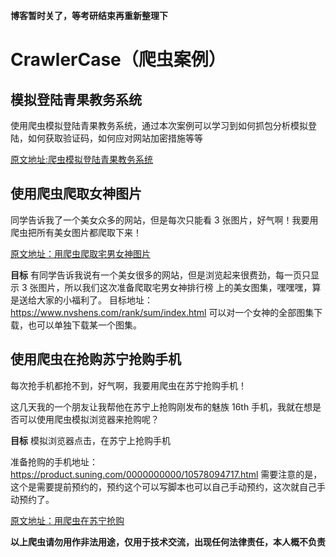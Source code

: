**博客暂时关了，等考研结束再重新整理下**

# CrawlerCase（爬虫案例）

##  模拟登陆青果教务系统

使用爬虫模拟登陆青果教务系统，通过本次案例可以学习到如何抓包分析模拟登陆，如何获取验证码，如何应对网站加密措施等等

[原文地址:爬虫模拟登陆青果教务系统](http://dpcode.cn/2018/08/16/%E7%88%AC%E8%99%AB%E6%A8%A1%E6%8B%9F%E7%99%BB%E9%99%86%E9%9D%92%E6%9E%9C%E6%95%99%E5%8A%A1%E7%B3%BB%E7%BB%9F/#more)



##  使用爬虫爬取女神图片
同学告诉我了一个美女众多的网站，但是每次只能看 3 张图片，好气啊！我要用爬虫把所有美女图片都爬取下来！

[原文地址：用爬虫爬取宅男女神图片](http://dpcode.cn/2018/08/17/%E7%94%A8%E7%88%AC%E8%99%AB%E7%88%AC%E5%8F%96%E5%AE%85%E7%94%B7%E5%A5%B3%E7%A5%9E%E5%9B%BE%E7%89%87/#more)

**目标**
有同学告诉我说有一个美女很多的网站，但是浏览起来很费劲，每一页只显示 3 张图片，所以我们这次准备爬取宅男女神排行榜 上的美女图集，嘿嘿嘿，算是送给大家的小福利了。
目标地址：
https://www.nvshens.com/rank/sum/index.html
可以对一个女神的全部图集下载，也可以单独下载某一个图集。


## 使用爬虫在抢购苏宁抢购手机
每次抢手机都抢不到，好气啊，我要用爬虫在苏宁抢购手机！


这几天我的一个朋友让我帮他在苏宁上抢购刚发布的魅族 16th 手机，我就在想是否可以使用爬虫模拟浏览器来抢购呢？

**目标**
模拟浏览器点击，在苏宁上抢购手机

准备抢购的手机地址： https://product.suning.com/0000000000/10578094717.html 
需要注意的是，这个是需要提前预约的，预约这个可以写脚本也可以自己手动预约，这次就自己手动预约了。

[原文地址：用爬虫在苏宁抢购](http://dpcode.cn/2018/08/17/%E7%94%A8%E7%88%AC%E8%99%AB%E5%9C%A8%E8%8B%8F%E5%AE%81%E6%8A%A2%E8%B4%AD/#more)


**以上爬虫请勿用作非法用途，仅用于技术交流，出现任何法律责任，本人概不负责**
